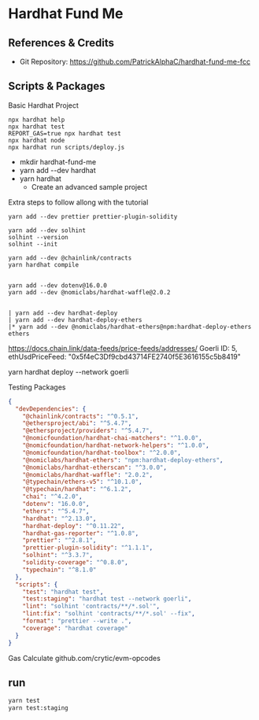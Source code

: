 # Hardhat Fund Me


## References & Credits

- Git Repository: https://github.com/PatrickAlphaC/hardhat-fund-me-fcc

## Scripts & Packages

Basic Hardhat Project

```shell
npx hardhat help
npx hardhat test
REPORT_GAS=true npx hardhat test
npx hardhat node
npx hardhat run scripts/deploy.js
```


- mkdir hardhat-fund-me
- yarn add --dev hardhat
- yarn hardhat
  - Create an advanced sample project

Extra steps to follow allong with the tutorial

```
yarn add --dev prettier prettier-plugin-solidity

yarn add --dev solhint
solhint --version
solhint --init
```

```
yarn add --dev @chainlink/contracts
yarn hardhat compile


yarn add --dev dotenv@16.0.0
yarn add --dev @nomiclabs/hardhat-waffle@2.0.2


| yarn add --dev hardhat-deploy
| yarn add --dev hardhat-deploy-ethers
|* yarn add --dev @nomiclabs/hardhat-ethers@npm:hardhat-deploy-ethers ethers

```

https://docs.chain.link/data-feeds/price-feeds/addresses/
Goerli ID: 5,
ethUsdPriceFeed: "0x5f4eC3Df9cbd43714FE2740f5E3616155c5b8419"

yarn hardhat deploy --network goerli

Testing Packages
```json
{
  "devDependencies": {
    "@chainlink/contracts": "^0.5.1",
    "@ethersproject/abi": "^5.4.7",
    "@ethersproject/providers": "^5.4.7",
    "@nomicfoundation/hardhat-chai-matchers": "^1.0.0",
    "@nomicfoundation/hardhat-network-helpers": "^1.0.0",
    "@nomicfoundation/hardhat-toolbox": "^2.0.0",
    "@nomiclabs/hardhat-ethers": "npm:hardhat-deploy-ethers",
    "@nomiclabs/hardhat-etherscan": "^3.0.0",
    "@nomiclabs/hardhat-waffle": "2.0.2",
    "@typechain/ethers-v5": "^10.1.0",
    "@typechain/hardhat": "^6.1.2",
    "chai": "^4.2.0",
    "dotenv": "16.0.0",
    "ethers": "^5.4.7",
    "hardhat": "^2.13.0",
    "hardhat-deploy": "^0.11.22",
    "hardhat-gas-reporter": "^1.0.8",
    "prettier": "^2.8.1",
    "prettier-plugin-solidity": "^1.1.1",
    "solhint": "^3.3.7",
    "solidity-coverage": "^0.8.0",
    "typechain": "^8.1.0"
  },
  "scripts": {
    "test": "hardhat test",
    "test:staging": "hardhat test --network goerli",
    "lint": "solhint 'contracts/**/*.sol'",
    "lint:fix": "solhint 'contracts/**/*.sol' --fix",
    "format": "prettier --write .",
    "coverage": "hardhat coverage"
  }
}


```


Gas Calculate
github.com/crytic/evm-opcodes


## run
```bash
yarn test
yarn test:staging
```